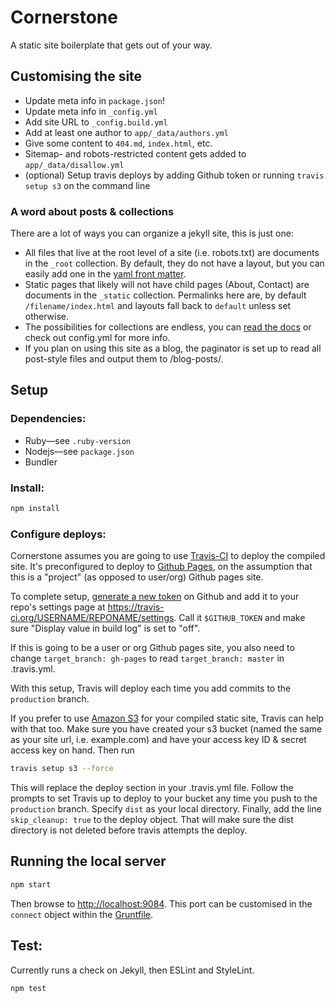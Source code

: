 # Cornerstone

A static site boilerplate that gets out of your way.

## Customising the site

- Update meta info in `package.json`!
- Update meta info in `_config.yml`
- Add site URL to `_config.build.yml`
- Add at least one author to `app/_data/authors.yml`
- Give some content to `404.md`, `index.html`, etc.
- Sitemap- and robots-restricted content gets added to `app/_data/disallow.yml`
- (optional) Setup travis deploys by adding Github token or running `travis setup s3` on the command line

### A word about posts & collections

There are a lot of ways you can organize a jekyll site, this is just one:

- All files that live at the root level of a site (i.e. robots.txt) are documents in the `_root` collection. By default, they do not have a layout, but you can easily add one in the [yaml front matter][00].
- Static pages that likely will not have child pages (About, Contact) are documents in the `_static` collection. Permalinks here are, by default `/filename/index.html` and layouts fall back to `default` unless set otherwise.
- The possibilities for collections are endless, you can [read the docs][01] or check out config.yml for more info.
- If you plan on using this site as a blog, the paginator is set up to read all post-style files and output them to /blog-posts/.

[00]: https://jekyllrb.com/docs/frontmatter/
[01]: https://jekyllrb.com/docs/collections/

## Setup

### Dependencies:

- Ruby—see `.ruby-version`
- Nodejs—see `package.json`
- Bundler

### Install:

```bash
npm install
```

### Configure deploys:

Cornerstone assumes you are going to use [Travis-CI][02] to deploy the compiled site. It's preconfigured to deploy to [Github Pages][04], on the assumption that this is a "project" (as opposed to user/org) Github pages site.

To complete setup, [generate a new token][05] on Github and add it to your repo's settings page at https://travis-ci.org/USERNAME/REPONAME/settings. Call it `$GITHUB_TOKEN` and make sure "Display value in build log" is set to "off".

If this is going to be a user or org Github pages site, you also need to change `target_branch: gh-pages` to read `target_branch: master` in .travis.yml.

With this setup, Travis will deploy each time you add commits to the `production` branch.

If you prefer to use [Amazon S3][03] for your compiled static site, Travis can help with that too. Make sure you have created your s3 bucket (named the same as your site url, i.e. example.com) and have your access key ID & secret access key on hand. Then run
 
```bash
travis setup s3 --force
```

This will replace the deploy section in your .travis.yml file. Follow the prompts to set Travis up to deploy to your bucket any time you push to the `production` branch. Specify `dist` as your local directory. Finally, add the line `  skip_cleanup: true` to the deploy object. That will make sure the dist directory is not deleted before travis attempts the deploy.

[02]: https://docs.travis-ci.com/user/deployment
[03]: https://docs.aws.amazon.com/AmazonS3/latest/dev/WebsiteHosting.html
[04]: https://help.github.com/articles/user-organization-and-project-pages/
[05]: https://github.com/settings/tokens

## Running the local server

```bash
npm start
```

Then browse to <http://localhost:9084>. This port can be customised in the `connect` object within the [Gruntfile](Gruntfile.js).

## Test:

Currently runs a check on Jekyll, then ESLint and StyleLint.

```bash
npm test
```
